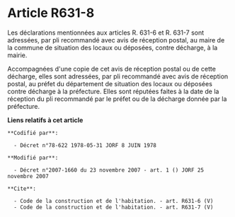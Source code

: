 # Article R631-8

Les déclarations mentionnées aux articles R. 631-6 et R. 631-7 sont adressées, par pli recommandé avec avis de réception
postal, au maire de la commune de situation des locaux ou déposées, contre décharge, à la mairie. 

Accompagnées d'une copie de cet avis de réception postal ou de cette décharge, elles sont adressées, par pli recommandé avec
avis de réception postal, au préfet du département de situation des locaux ou déposées contre décharge à la préfecture. Elles
sont réputées faites à la date de la réception du pli recommandé par le préfet ou de la décharge donnée par la préfecture.

**Liens relatifs à cet article**

	**Codifié par**:

	  - Décret n°78-622 1978-05-31 JORF 8 JUIN 1978

	**Modifié par**:

	  - Décret n°2007-1660 du 23 novembre 2007 - art. 1 () JORF 25 novembre 2007

	**Cite**:

	  - Code de la construction et de l'habitation. - art. R631-6 (V)
	  - Code de la construction et de l'habitation. - art. R631-7 (V)
